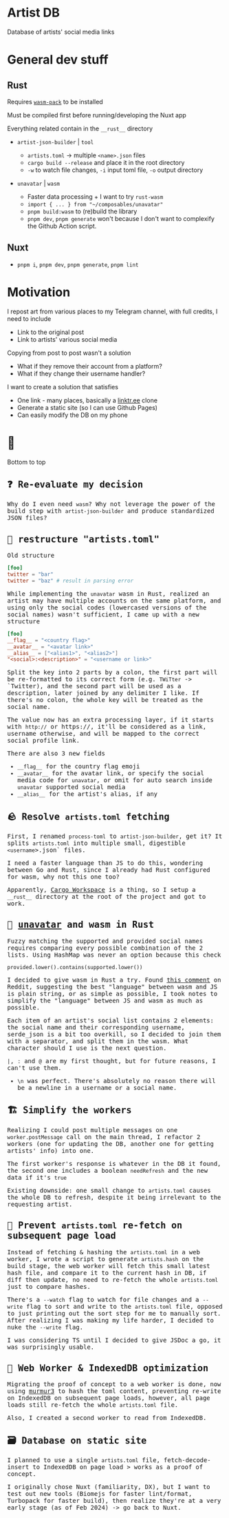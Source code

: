 # Artist DB
Database of artists' social media links

# General dev stuff
## Rust
Requires [`wasm-pack`](https://rustwasm.github.io/wasm-pack/installer/) to be installed

Must be compiled first before running/developing the Nuxt app

Everything related contain in the `__rust__` directory
- `artist-json-builder` | `tool`
  - `artists.toml` -> multiple `<name>.json` files
  - `cargo build --release` and place it in the root directory
  - `-w` to watch file changes, `-i` input toml file, `-o` output directory

- `unavatar` | `wasm`
  - Faster data processing + I want to try `rust-wasm`
  - `import { ... } from "~/composables/unavatar"`
  - `pnpm build:wasm` to (re)build the library
  - `pnpm dev`, `pnpm generate` won't because I don't want to complexify the Github Action script.

## Nuxt
- `pnpm i`, `pnpm dev`, `pnpm generate`, `pnpm lint`

# Motivation
I repost art from various places to my Telegram channel, with full credits, I need to include
- Link to the original post
- Link to artists' various social media

Copying from post to post wasn't a solution
- What if they remove their account from a platform?
- What if they change their username handler?

I want to create a solution that satisfies
- One link - many places, basically a [linktr.ee](https://linktr.ee) clone
- Generate a static site (so I can use Github Pages)
- Can easily modify the DB on my phone

# 🦆
Bottom to top

<samp>

## ❓ Re-evaluate my decision

Why do I even need `wasm`? Why not leverage the power of the build step with `artist-json-builder` and produce standardized JSON files?

## 🔨 restructure "artists.toml"

Old structure
```toml
[foo]
twitter = "bar"
twitter = "baz" # result in parsing error
```
While implementing the `unavatar` wasm in Rust, realized an artist may have multiple accounts on the same platform, and using only the social codes (lowercased versions of the social names) wasn't sufficient, I came up with a new structure
```toml
[foo]
__flag__ = "<country flag>"
__avatar__ = "<avatar link>"
__alias__ = ["<alias1>", "<alias2>"]
"<social>:<description>" = "<username or link>"
```
Split the key into 2 parts by a colon, the first part will be re-formatted to its correct form (e.g. `TWiTter` -> `Twitter), and the second part will be used as a description, later joined by any delimiter I like. If there's no colon, the whole key will be treated as the social name.

The value now has an extra processing layer, if it starts with `http://` or https://, it'll be considered as a link, username otherwise, and will be mapped to the correct social profile link.

There are also 3 new fields
- `__flag__` for the country flag emoji
- `__avatar__` for the avatar link, or specify the social media code for `unavatar`, or omit for auto search inside `unavatar` supported social media
- `__alias__` for the artist's alias, if any
## 🪨 Resolve `artists.toml` fetching

First, I renamed `process-toml` to `artist-json-builder`, get it? It splits `artists.toml` into multiple small, digestible `<username`>.json` files.

I need a faster language than JS to do this, wondering between Go and Rust, since I already had Rust configured for wasm, why not this one too?

Apparently, [Cargo Workspace](https://doc.rust-lang.org/book/ch14-03-cargo-workspaces.html) is a thing, so I setup a `__rust__` directory at the root of the project and got to work.

## 🙂 [unavatar](https://unavatar.io/) and wasm in Rust

Fuzzy matching the supported and provided social names requires comparing every possible combination of the 2 lists. Using HashMap was never an option because this check
```
provided.lower().contains(supported.lower())
```

I decided to give wasm in Rust a try. Found [this comment](https://www.reddit.com/r/rust/comments/uv7zct/comment/i9rftq4/?utm_source=share&utm_medium=web2x&context=3) on Reddit, suggesting the best "language" between wasm and JS is plain string, or as simple as possible, I took notes to simplify the "language" between JS and wasm as much as possible.

Each item of an artist's social list contains 2 elements: the social name and their corresponding username, serde_json is a bit too overkill, so I decided to join them with a separator, and split them in the wasm. What character should I use is the next question.

`|`, `:` and `@` are my first thought, but for future reasons, I can't use them.
- `\n` was perfect. There's absolutely no reason there will be a newline in a username or a social name.

## 🏗️ Simplify the workers

Realizing I could post multiple messages on one `worker.postMessage` call on the main thread, I refactor 2 workers (one for updating the DB, another one for getting artists' info) into one.

The first worker's response is whatever in the DB it found, the second one includes a boolean `needRefresh` and the new data if it's `true`

Existing downside: one small change to `artists.toml` causes the whole DB to refresh, despite it being irrelevant to the requesting artist.

## 🔁 Prevent `artists.toml` re-fetch on subsequent page load

Instead of fetching & hashing the `artists.toml` in a web worker, I wrote a script to generate `artists.hash` on the build stage, the web worker will fetch this small latest hash file, and compare it to the current hash in DB, if diff then update, no need to re-fetch the whole `artists.toml` just to compare hashes.

There's a `--watch` flag to watch for file changes and a `--write` flag to sort and write to the `artists.toml` file, opposed to just printing out the sort step for me to manually sort. After realizing I was making my life harder, I decided to nuke the `--write` flag.

I was considering TS until I decided to give JSDoc a go, it was surprisingly usable.

## 🧵 Web Worker & IndexedDB optimization

Migrating the proof of concept to a web worker is done, now using [murmur3](https://en.wikipedia.org/wiki/MurmurHash) to hash the toml content, preventing re-write on IndexedDB on subsequent page loads, however, all page loads still re-fetch the whole `artists.toml` file.

Also, I created a second worker to read from IndexedDB.

## 🗃️ Database on static site

I planned to use a single `artists.toml` file, fetch-decode-insert to IndexedDB on page load > works as a proof of concept.

I originally chose Nuxt (familiarity, DX), but I want to test out new tools (Biomejs for faster lint/format, Turbopack for faster build), then realize they're at a very early stage (as of Feb 2024) -> go back to Nuxt.

</samp>